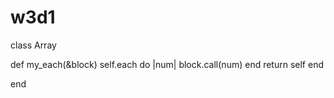 # w3d1
class Array

 def my_each(&block)
  self.each do |num|
    block.call(num)
  end
  return self
 end

end

